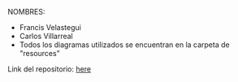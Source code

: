 NOMBRES:

- Francis Velastegui
- Carlos Villarreal
- Todos los diagramas utilizados se encuentran en la carpeta de "resources"

Link del repositorio: [here](https://github.com/francisvelastegui/ExamenSegundoBimestre)

